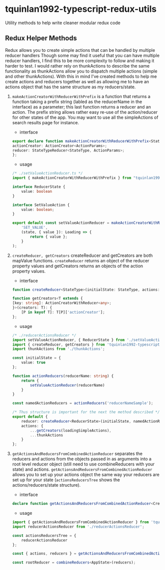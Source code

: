 # tquinlan1992-typescript-redux-utils

Utility methods to help write cleaner modular redux code

## Redux Helper Methods
Redux allows you to create simple actions that can be handled by multiple reducer handlers  Though some may find it useful that you can have multiple reducer handlers, I find this to be more complexity to follow and making it harder to test.  I would rather rely on thunkActions to describe the same functionality as thunkActions allow you to dispatch multiple actions (simple and other thunkActions).  With this in mind I've created methods to help me create actions and reducers together as well as allowing me to have an actions object that has the same structure as my reducers/state.

1. `makeActionCreatorWithReducerWithPrefix` is a function that returns a function taking a prefix string (labled as the reducerName in the interface) as a parameter; this last function returns a reducer and an action.  The prefix string allows rather easy re-use of the action/reducer for other states of the app.  You may want to use all the simpleActions of search results page for instance.
    - interface 
    ```typescript
    export declare function makeActionCreatorWithReducerWithPrefix<StateType, ActionParams>(actionName: string, reducer: StateTypeReducer<StateType, ActionParams>): (reducerName?: string | undefined) => {
    actionCreator: ActionCreator<ActionParams>;
    reducer: StateTypeReducer<StateType, ActionParams>;
    };
    ```

    - usage
    ```typescript
    /* ./setValueActionReducer.ts */
    import { makeActionCreatorWithReducerWithPrefix } from "tquinlan1992-typescript-redux-utils";

    interface ReducerState {
        value: boolean
    }

    interface SetValueAction {
        value: boolean;
    }

    export default const setValueActionReducer = makeActionCreatorWithReducerWithPrefix<ReducerState, SetValueAction>(
        'SET_VALUE',
        (state, { value }): Loading => {
            return { value };
        }
    );
    ```
1. `createReducer, getCreators` createReducer and getCreators are both mapValue functions.  `createReducer` returns an object of the reducer property values and getCreators returns an objects of the action property values.
    - interface
    ```typescript
    function createReducer<StateType>(initialState: StateType, actions: ActionCreatorWithReducerGroup<StateType>): (state: StateType | undefined, incomingAction: Action<AnyAction>) => StateType;

    function getCreators<T extends {
    [key: string]: ActionCreatorWithReducer<any>;
    }>(creators: T): {
        [P in keyof T]: T[P]['actionCreator'];
    };
    ```

    - usage
    ```typescript
    /* ./reducerActionsReducer */
    import setValueActionReducer, { ReducerState } from './setValueActionReducer';
    import { createReducer, getCreators } from 'tquinlan1992-typescript-redux-utils';
    import thunkActions from './thunkActions';

    const initialState = {
        value: true
    };

    function actionReducers(reducerName: string) {
        return {
            setValueActionReducer(reducerName)
        }
    }

    const namedActionReducers = actionReducers('reducerNameSample');

    /* Thus structure is important for the next the method described */
    export default {
        reducer: createReducer<ReducerState>(initialState, namedActionReducers),
        actions: {
            ...getCreators(loadingSimpleActions),
            ...thunkActions
        }
    };
    ```
1. `getActionsAndReducersFromCombinedActionReducer` separates the reducers and actions from the objects passed in as arguments into a root level reducer object (still need to use combineReducers with your state) and actions.  `getActionsAndReducersFromCombinedActionReducer` allows you to set up your actions object the same way your reducers are set up for your state (`actionsReducersTree` shows the actions/reducers/state structure).
    - interface 
    ```typescript 
    declare function getActionsAndReducersFromCombinedActionReducer<Creators extends ActionsAndReducerSetup>(creators: Creators): ActionsReducersFromCombinedActionReducer<Creators>;
    ```

    - usage
    ```typescript
    import { getActionsAndReducersFromCombinedActionReducer } from 'tquinlan1992-typescript-redux-utils';
    import reducerActionsReducer from './reducerActionsReducer';

    const actionsReducersTree = {
        reducerActionsReducer
    };

    const { actions, reducers } = getActionsAndReducersFromCombinedActionReducer(actionsReducersTree);

    const rootReducer = combineReducers<AppState>(reducers);


    ```
